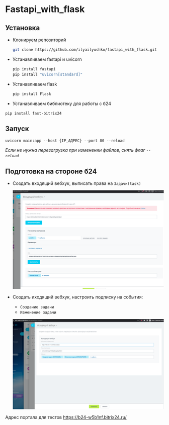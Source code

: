 # Fastapi_with_flask

## Установка

- Клонируем репозиторий

  ```bash
  git clone https://github.com/ilyailyushko/fastapi_with_flask.git
  ```

- Устанавливаем fastapi и uvicorn

  ```bash
  pip install fastapi
  pip install "uvicorn[standard]"
  ```

- Устанавливаем flask

  ```bash
  pip install Flask
  ```

-  Устанавливаем библиотеку для работы с б24

  ```
  pip install fast-bitrix24
  ```

  

## Запуск

```
uvicorn main:app --host {IP_АДРЕС} --port 80 --reload
```

*Если не нужна перезагрузка при изменении файлов, снять флаг `--reload`*



## Подготовка на стороне б24 

- Создать входящий вебхук, выписать права на `Задачи(task)`

  ![image-20220604000202232](image-20220604000202232.png)

- Создать иходящий вебхук, настроить подписку на события: 

  - `Создание задачи`
  - `Изменение задачи`

  ![image-20220604000349811](image-20220604000349811.png)

Адрес портала для тестов https://b24-w5b1nf.bitrix24.ru/

